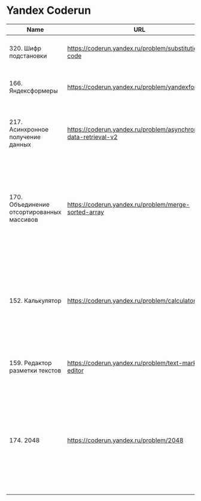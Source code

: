 # Yandex Coderun

| Name                                      | URL                                                              | Tag | Status                                                                                                                                                                                                                | Notes                                                                                                                                                                  |
| ----------------------------------------- | ---------------------------------------------------------------- | --- | --------------------------------------------------------------------------------------------------------------------------------------------------------------------------------------------------------------------- | ---------------------------------------------------------------------------------------------------------------------------------------------------------------------- |
| 320. Шифр подстановки                     | https://coderun.yandex.ru/problem/substitution-code              | 🟢  | ✔️ [Code](https://github.com/vitkarpov/coderun-solutions/blob/main/substitution-code.js) • [Tests](https://github.com/vitkarpov/coderun-solutions/blob/main/substitution-code.test.js)                                |
| 166. Яндексформеры                        | https://coderun.yandex.ru/problem/yandexformers                  | 🟢  | ✔️ [Code](https://github.com/vitkarpov/coderun-solutions/blob/main/yandexformers.js) • [Tests](https://github.com/vitkarpov/coderun-solutions/blob/main/yandexformers.test.js)                                        | Sort (N log N), heap (K log N) -> TLE; bucket sort (N) -> passes                                                                                                       |
| 217. Асинхронное получение данных         | https://coderun.yandex.ru/problem/asynchronous-data-retrieval-v2 | 🟠  | ✔️ [Code](https://github.com/vitkarpov/coderun-solutions/blob/main/async-get-data-playground/solution.js) • [Tests](https://github.com/vitkarpov/coderun-solutions/blob/main/async-get-data-playground/index.test.js) | Классная задача на асинхронность! Идеальная для 45 минутного собеседования ⭐                                                                                          |
| 170. Объединение отсортированных массивов | https://coderun.yandex.ru/problem/merge-sorted-array             | 🟢  | ✔️ [Code](https://github.com/vitkarpov/coderun-solutions/blob/main/merge-sorted-array.js) • [Tests](https://github.com/vitkarpov/coderun-solutions/blob/main/merge-sorted-array.test.js)                              | Решить нужно за O(1) по памяти, то есть без создания дополнительных массивов. Хорошая задача на in-place, плюс нужно догадаться до проходки с конца                    |
| 152. Калькулятор                          | https://coderun.yandex.ru/problem/calculator                     | 🟠  | ✔️ [Code](https://github.com/vitkarpov/coderun-solutions/blob/main/calculator.js) • [Tests](https://github.com/vitkarpov/coderun-solutions/blob/main/calculator.test.js)                                              | Задача на одномерный DP, аналогичная классической "минимальное количество прыжков". Усложнение: нужно так же распечатать кратчайший путь                               |
| 159. Редактор разметки текстов            | https://coderun.yandex.ru/problem/text-markup-editor             | 🟠  | ✔️ [Code](https://github.com/vitkarpov/coderun-solutions/blob/main/text-markup-editor.js) • [Tests](https://github.com/vitkarpov/coderun-solutions/blob/main/text-markup-editor.test.js)                              | Хорошая задача на реализацию, но без рекурсии (несложный парсинг)                                                                                                      |
| 174. 2048                                 | https://coderun.yandex.ru/problem/2048                           | 🔴  | ✔️ [Code](https://github.com/vitkarpov/coderun-solutions/blob/main/2048.js) • [Tests](https://github.com/vitkarpov/coderun-solutions/blob/main/2048.test.js)                                                          | Не очень интересная задача, имхо, но требует аккуратного понимания условия и реализации (особенно со слиянием циферок), и действительно встречается на собеседованиях. |
